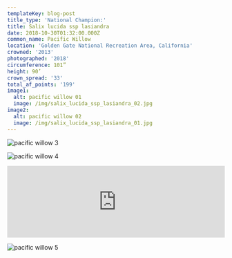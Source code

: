 ```yaml
---
templateKey: blog-post
title_type: 'National Champion:'
title: Salix lucida ssp lasiandra
date: 2018-10-30T01:32:00.000Z
common_name: Pacific Willow
location: 'Golden Gate National Recreation Area, California'
crowned: '2013'
photographed: '2018'
circumference: 101”
height: 90’
crown_spread: '33'
total_af_points: '199'
image1:
  alt: pacific willow 01
  image: /img/salix_lucida_ssp_lasiandra_02.jpg
image2:
  alt: pacific willow 02
  image: /img/salix_lucida_ssp_lasiandra_01.jpg
---
```


![pacific willow 3](/img/salix_lucida_ssp_lasiandra_03.jpg 'pacific willow 3')

![pacific willow 4](/img/salix_lucida_ssp_lasiandra_04.jpg 'pacific willow 4')

<iframe width="100%" height="166" scrolling="no" frameborder="no" allow="autoplay" src="https://w.soundcloud.com/player/?url=https%3A//api.soundcloud.com/tracks/571273338&color=%23505a38&auto_play=false&hide_related=false&show_comments=true&show_user=true&show_reposts=false&show_teaser=true"></iframe>

![pacific willow 5](/img/salix_lucida_ssp_lasiandra_05.jpg 'pacific willow 5')
